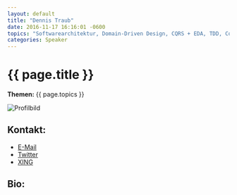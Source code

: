 ```yaml
---
layout: default
title: "Dennis Traub"
date: 2016-11-17 16:16:01 -0600
topics: "Softwarearchitektur, Domain-Driven Design, CQRS + EDA, TDD, Codequalität, Brownfield-Refactoring"
categories: Speaker
---
```


# {{ page.title }}

**Themen:** {{ page.topics }}

![Profilbild](/assets/img/speakers/dummy.jpg)

## Kontakt:
- [E-Mail](mailto:dennis.traub@gmail.com)
- [Twitter](https://twitter.com/dtraub)
- [XING](https://www.xing.com/profile/Dennis_Traub)

## Bio:
